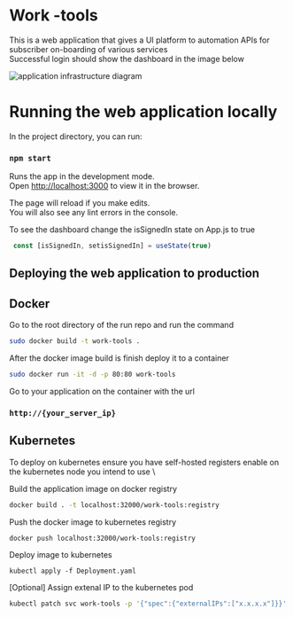 # Work -tools

This is a web application that gives a UI platform to automation APIs for subscriber on-boarding of various services \
Successful login should show the dashboard in the image below

![application infrastructure diagram](https://github.com/sorodeji/work-tools/blob/master/dashboard.png?raw=true)

# Running the web application locally

In the project directory, you can run:

### `npm start`

Runs the app in the development mode.\
Open [http://localhost:3000](http://localhost:3000) to view it in the browser.

The page will reload if you make edits.\
You will also see any lint errors in the console.

To see the dashboard change the isSignedIn state on App.js to true

```javascript
 const [isSignedIn, setisSignedIn] = useState(true)
 ```

## Deploying the web application to production

## Docker 

Go to the root directory of the run repo and run the command

```bash
sudo docker build -t work-tools .
```

After the docker image build is finish deploy it to a container 

```bash
sudo docker run -it -d -p 80:80 work-tools
```

Go to your application on the container with the url

### `http://{your_server_ip}`

## Kubernetes

To deploy on kubernetes ensure you have self-hosted registers enable on the kubernetes node you intend to use \ 

Build the application image on docker registry

```bash
docker build . -t localhost:32000/work-tools:registry
```

Push the docker image to kubernetes registry

```bash
docker push localhost:32000/work-tools:registry
```

Deploy image to kubernetes

```
kubectl apply -f Deployment.yaml
```

[Optional] Assign extenal IP to the kubernetes pod

```bash
kubectl patch svc work-tools -p '{"spec":{"externalIPs":["x.x.x.x"]}}'
```
